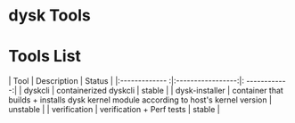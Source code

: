 # dysk Tools #

# Tools List #
| Tool       	 | Description       | Status  	     |
|:------------- :|:-----------------:|: ------------:|
| dyskcli      | containerized dyskcli | stable |
| dysk-installer | container that builds + installs dysk kernel module according to host's kernel version | unstable |
| verification | verification + Perf tests | stable |

